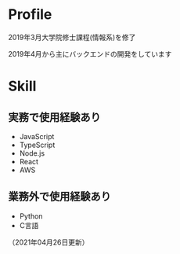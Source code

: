 # Profile

2019年3月大学院修士課程(情報系)を修了

2019年4月から主にバックエンドの開発をしています

# Skill
## 実務で使用経験あり
- JavaScript
- TypeScript
- Node.js
- React
- AWS
## 業務外で使用経験あり
- Python
- C言語


（2021年04月26日更新）
